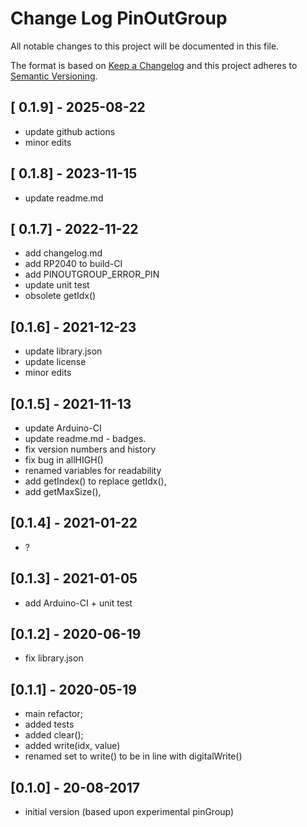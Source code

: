 # Change Log PinOutGroup

All notable changes to this project will be documented in this file.

The format is based on [Keep a Changelog](http://keepachangelog.com/)
and this project adheres to [Semantic Versioning](http://semver.org/).


## [ 0.1.9] - 2025-08-22
- update github actions
- minor edits

## [ 0.1.8] - 2023-11-15
- update readme.md

## [ 0.1.7] - 2022-11-22
- add changelog.md
- add RP2040 to build-CI
- add PINOUTGROUP_ERROR_PIN
- update unit test
- obsolete getIdx()

## [0.1.6] - 2021-12-23
- update library.json
- update license
- minor edits

## [0.1.5] - 2021-11-13
- update Arduino-CI
- update readme.md - badges.
- fix version numbers and history
- fix bug in allHIGH()
- renamed variables for readability
- add getIndex() to replace getIdx(),
- add getMaxSize(),

## [0.1.4] - 2021-01-22
- ?

## [0.1.3] - 2021-01-05
- add Arduino-CI + unit test

## [0.1.2] - 2020-06-19
- fix library.json

## [0.1.1] - 2020-05-19
- main refactor;
- added tests
- added clear();
- added write(idx, value)
- renamed set to write() to be in line with digitalWrite()

## [0.1.0] - 20-08-2017
- initial version (based upon experimental pinGroup)

